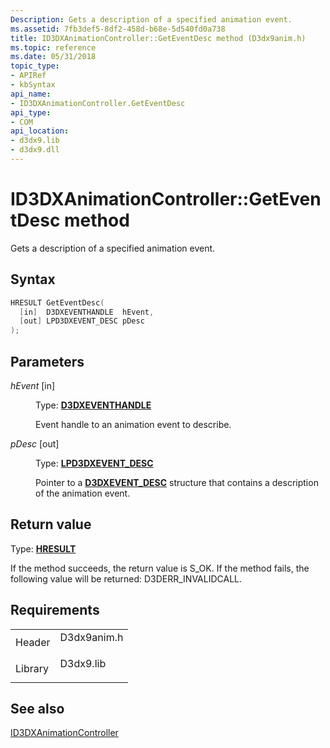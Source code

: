 ```yaml
---
Description: Gets a description of a specified animation event.
ms.assetid: 7fb3def5-8df2-458d-b68e-5d540fd0a738
title: ID3DXAnimationController::GetEventDesc method (D3dx9anim.h)
ms.topic: reference
ms.date: 05/31/2018
topic_type: 
- APIRef
- kbSyntax
api_name: 
- ID3DXAnimationController.GetEventDesc
api_type: 
- COM
api_location: 
- d3dx9.lib
- d3dx9.dll
---
```


# ID3DXAnimationController::GetEventDesc method

Gets a description of a specified animation event.

## Syntax


```C++
HRESULT GetEventDesc(
  [in]  D3DXEVENTHANDLE  hEvent,
  [out] LPD3DXEVENT_DESC pDesc
);
```



## Parameters

<dl> <dt>

*hEvent* \[in\]
</dt> <dd>

Type: **[**D3DXEVENTHANDLE**](id3dxanimationcontroller.md)**

Event handle to an animation event to describe.

</dd> <dt>

*pDesc* \[out\]
</dt> <dd>

Type: **[**LPD3DXEVENT\_DESC**](d3dxevent-desc.md)**

Pointer to a [**D3DXEVENT\_DESC**](d3dxevent-desc.md) structure that contains a description of the animation event.

</dd> </dl>

## Return value

Type: **[**HRESULT**](https://msdn.microsoft.com/library/Bb401631(v=MSDN.10).aspx)**

If the method succeeds, the return value is S\_OK. If the method fails, the following value will be returned: D3DERR\_INVALIDCALL.

## Requirements



|                    |                                                                                        |
|--------------------|----------------------------------------------------------------------------------------|
| Header<br/>  | <dl> <dt>D3dx9anim.h</dt> </dl> |
| Library<br/> | <dl> <dt>D3dx9.lib</dt> </dl>   |



## See also

<dl> <dt>

[ID3DXAnimationController](id3dxanimationcontroller.md)
</dt> </dl>

 

 




